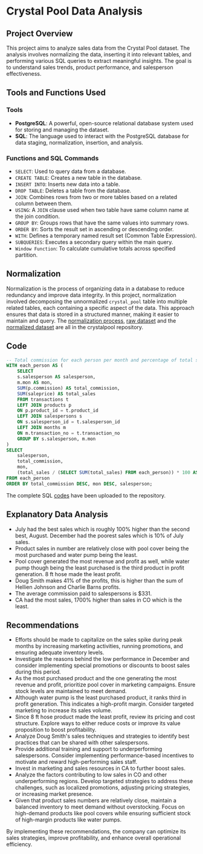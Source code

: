 # Crystal Pool Data Analysis

## Project Overview
This project aims to analyze sales data from the Crystal Pool dataset. The analysis involves normalizing the data, inserting it into relevant tables, and performing various SQL queries to extract meaningful insights. The goal is to understand sales trends, product performance, and salesperson effectiveness.

## Tools and Functions Used
### Tools
- **PostgreSQL**: A powerful, open-source relational database system used for storing and managing the dataset.
- **SQL**: The language used to interact with the PostgreSQL database for data staging, normalization, insertion, and analysis.

### Functions and SQL Commands
- `SELECT`: Used to query data from a database.
- `CREATE TABLE`: Creates a new table in the database.
- `INSERT INTO`: Inserts new data into a table.
- `DROP TABLE`: Deletes a table from the database.
- `JOIN`: Combines rows from two or more tables based on a related column between them.
- `USING`: A `JOIN` clause used when two table have same column name at the join condition.
- `GROUP BY`: Groups rows that have the same values into summary rows.
- `ORDER BY`: Sorts the result set in ascending or descending order.
- `WITH`: Defines a temporary named result set (Common Table Expression).
- `SUBQUERIES`: Executes a secondary query within the main query.
- `Window Function`: To calculate cumulative totals across specified partition.

## Normalization
Normalization is the process of organizing data in a database to reduce redundancy and improve data integrity. In this project, normalization involved decomposing the unnormalized `crystal_pool` table into multiple related tables, each containing a specific aspect of the data. This approach ensures that data is stored in a structured manner, making it easier to maintain and query. The [normalization process](https://github.com/zinnydigits/crystalpool/blob/main/code.md), [raw dataset](https://github.com/zinnydigits/crystalpool/blob/main/crystals.csv) and the [normalized dataset](https://github.com/zinnydigits/crystalpool/blob/main/normalized) are all in the crystalpool repository.

## Code
``` sql
-- Total commission for each person per month and percentage of total sales that commission represents
WITH each_person AS (
    SELECT 
    s.salesperson AS salesperson,
    m.mon AS mon,
    SUM(p.commission) AS total_commission,
    SUM(saleprice) AS total_sales
    FROM transactions t
    LEFT JOIN products p
    ON p.product_id = t.product_id
    LEFT JOIN salespersons s
    ON s.salesperson_id = t.salesperson_id
    LEFT JOIN months m
    ON m.transaction_no = t.transaction_no
    GROUP BY s.salesperson, m.mon
)
SELECT 
    salesperson, 
    total_commission,
    mon,
    (total_sales / (SELECT SUM(total_sales) FROM each_person)) * 100 AS sales_percentage
FROM each_person
ORDER BY total_commission DESC, mon DESC, salesperson;
```
The complete SQL [codes](https://github.com/zinnydigits/crystalpool/blob/main/code.md) have been uploaded to the repository.

## Explanatory Data Analysis
- July had the best sales which is roughly 100% higher than the second best, August. December had the poorest sales which is 10% of July sales.
- Product sales in number are relatively close with pool cover being the most purchased and water pump being the least.
- Pool cover generated the most revenue and profit as well, while water pump though being the least purchased is the third product in profit generation. 8 ft hose made the least profit.
- Doug Smith makes 41% of the profits, this is higher than the sum of Hellien Johnson and Charlie Barns profits.
- The average commission paid to salespersons is $331.
- CA had the most sales, 1700% higher than sales in CO which is the least.


## Recommendations
- Efforts should be made to capitalize on the sales spike during peak months by increasing marketing activities, running promotions, and ensuring adequate inventory levels.
- Investigate the reasons behind the low performance in December and consider implementing special promotions or discounts to boost sales during this period.
- As the most purchased product and the one generating the most revenue and profit, prioritize pool cover in marketing campaigns. Ensure stock levels are maintained to meet demand.
- Although water pump is the least purchased product, it ranks third in profit generation. This indicates a high-profit margin. Consider targeted marketing to increase its sales volume.
- Since 8 ft hose product made the least profit, review its pricing and cost structure. Explore ways to either reduce costs or improve its value proposition to boost profitability.
- Analyze Doug Smith's sales techniques and strategies to identify best practices that can be shared with other salespersons.
- Provide additional training and support to underperforming salespersons. Consider implementing performance-based incentives to motivate and reward high-performing sales staff.
- Invest in marketing and sales resources in CA to further boost sales.
- Analyze the factors contributing to low sales in CO and other underperforming regions. Develop targeted strategies to address these challenges, such as localized promotions, adjusting pricing strategies, or increasing market presence.
- Given that product sales numbers are relatively close, maintain a balanced inventory to meet demand without overstocking. Focus on high-demand products like pool covers while ensuring sufficient stock of high-margin products like water pumps.

By implementing these recommendations, the company can optimize its sales strategies, improve profitability, and enhance overall operational efficiency.
